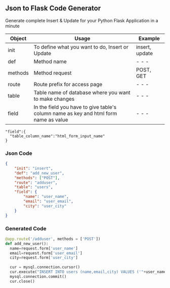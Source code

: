 ## Json to Flask Code Generator
Generate complete Insert &amp; Update for your Python Flask Application in a minute

| Object  | Usage                                                                                | Example        |
|---------|--------------------------------------------------------------------------------------|----------------|
| init    | To define what you want to do, Insert or Update                                      | insert, update |
| def     | Method name                                                                          | - - -          |
| methods | Method request                                                                       | POST, GET      |
| route   | Route prefix for access page                                                         | - - -          |
| table   | Table name of database where you want to make changes                                | - - -          |
| field   | In the field you have to give table's column name as key and html form name as value | - - -          |

```
"field":{
  "table_column_name":"html_form_input_name"
}
```


### Json Code
```json
{
	"init": "insert",
	"def": "add_new_user",
	"methods": ["POST"],
	"route": "adduser",
	"table": "users",
	"field": {
		"name": "user_name",
		"email": "user_email",
		"city": "user_city"
	}
}
```

### Generated Code

```Python
@app.route('/adduser', methods = ['POST'])  
def add_new_user():  
  name=request.form['user_name']
  email=request.form['user_email']
  city=request.form['user_city']
  
  cur = mysql.connection.cursor()
  cur.execute("INSERT INTO users (name,email,city) VALUES ('"+user_name+"','"+user_email+"','"+user_city+"')")
  mysql.connection.commit()
  cur.close()
```
